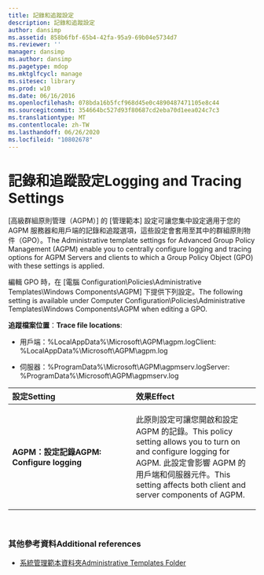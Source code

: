 ```yaml
---
title: 記錄和追蹤設定
description: 記錄和追蹤設定
author: dansimp
ms.assetid: 858b6fbf-65b4-42fa-95a9-69b04e5734d7
ms.reviewer: ''
manager: dansimp
ms.author: dansimp
ms.pagetype: mdop
ms.mktglfcycl: manage
ms.sitesec: library
ms.prod: w10
ms.date: 06/16/2016
ms.openlocfilehash: 078bda16b5fcf968d45e0c4890487471105e8c44
ms.sourcegitcommit: 354664bc527d93f80687cd2eba70d1eea024c7c3
ms.translationtype: MT
ms.contentlocale: zh-TW
ms.lasthandoff: 06/26/2020
ms.locfileid: "10802678"
---
```

# <span data-ttu-id="4ebc6-103">記錄和追蹤設定</span><span class="sxs-lookup"><span data-stu-id="4ebc6-103">Logging and Tracing Settings</span></span>


<span data-ttu-id="4ebc6-104">[高級群組原則管理（AGPM）] 的 [管理範本] 設定可讓您集中設定適用于您的 AGPM 服務器和用戶端的記錄和追蹤選項，這些設定會套用至其中的群組原則物件（GPO）。</span><span class="sxs-lookup"><span data-stu-id="4ebc6-104">The Administrative template settings for Advanced Group Policy Management (AGPM) enable you to centrally configure logging and tracing options for AGPM Servers and clients to which a Group Policy Object (GPO) with these settings is applied.</span></span>

<span data-ttu-id="4ebc6-105">編輯 GPO 時，在 [電腦 Configuration\\Policies\\Administrative Templates\\Windows Components\\AGPM] 下提供下列設定。</span><span class="sxs-lookup"><span data-stu-id="4ebc6-105">The following setting is available under Computer Configuration\\Policies\\Administrative Templates\\Windows Components\\AGPM when editing a GPO.</span></span>

<span data-ttu-id="4ebc6-106">**追蹤檔案位置**：</span><span class="sxs-lookup"><span data-stu-id="4ebc6-106">**Trace file locations**:</span></span>

-   <span data-ttu-id="4ebc6-107">用戶端：%LocalAppData%\\Microsoft\\AGPM\\agpm.log</span><span class="sxs-lookup"><span data-stu-id="4ebc6-107">Client: %LocalAppData%\\Microsoft\\AGPM\\agpm.log</span></span>

-   <span data-ttu-id="4ebc6-108">伺服器：%ProgramData%\\Microsoft\\AGPM\\agpmserv.log</span><span class="sxs-lookup"><span data-stu-id="4ebc6-108">Server: %ProgramData%\\Microsoft\\AGPM\\agpmserv.log</span></span>

<table>
<colgroup>
<col width="50%" />
<col width="50%" />
</colgroup>
<thead>
<tr class="header">
<th align="left"><span data-ttu-id="4ebc6-109">設定</span><span class="sxs-lookup"><span data-stu-id="4ebc6-109">Setting</span></span></th>
<th align="left"><span data-ttu-id="4ebc6-110">效果</span><span class="sxs-lookup"><span data-stu-id="4ebc6-110">Effect</span></span></th>
</tr>
</thead>
<tbody>
<tr class="odd">
<td align="left"><p><strong><span data-ttu-id="4ebc6-111">AGPM：設定記錄</span><span class="sxs-lookup"><span data-stu-id="4ebc6-111">AGPM: Configure logging</span></span></strong></p></td>
<td align="left"><p><span data-ttu-id="4ebc6-112">此原則設定可讓您開啟和設定 AGPM 的記錄。</span><span class="sxs-lookup"><span data-stu-id="4ebc6-112">This policy setting allows you to turn on and configure logging for AGPM.</span></span> <span data-ttu-id="4ebc6-113">此設定會影響 AGPM 的用戶端和伺服器元件。</span><span class="sxs-lookup"><span data-stu-id="4ebc6-113">This setting affects both client and server components of AGPM.</span></span></p></td>
</tr>
</tbody>
</table>

 

### <span data-ttu-id="4ebc6-114">其他參考資料</span><span class="sxs-lookup"><span data-stu-id="4ebc6-114">Additional references</span></span>

-   [<span data-ttu-id="4ebc6-115">系統管理範本資料夾</span><span class="sxs-lookup"><span data-stu-id="4ebc6-115">Administrative Templates Folder</span></span>](administrative-templates-folder-agpm30ops.md)

 

 





